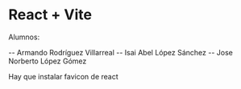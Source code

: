 # React + Vite
Alumnos:

-- Armando Rodríguez Villarreal
-- Isai Abel López Sánchez
-- Jose Norberto López Gómez

Hay que instalar favicon de react
